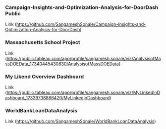 ### Campaign-Insights-and-Optimization-Analysis-for-DoorDash Public
Link (https://github.com/SangameshSonale/Campaign-Insights-and-Optimization-Analysis-for-DoorDash)
### Massachusetts School Project
Link (https://public.tableau.com/app/profile/sangamesh.sonale/viz/AnalysisofMassDOEData_17340445430830/AnalysisofMassDOEData)
### My Likend Overview Dashboard
Link (https://public.tableau.com/app/profile/sangamesh.sonale/viz/MyLinkedInDashboard_17339738886420/MyLinkedInDashboard)
### WorldBankLoanDataAnalysis
Link (https://github.com/SangameshSonale/WorldBankLoanDataAnalysis)

